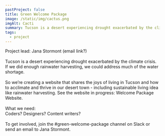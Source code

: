 ```yaml
---
pastProject: false
title: Green Welcome Package
image: /static/img/cactus.png
imgAlt: Cacti
summary: Tucson is a desert experiencing drought exacerbated by the climate crisis...
tags:
  - project
---
```

Project lead: Jana Stormont (email link?)\
\
Tucson is a desert experiencing drought exacerbated by the climate crisis. If we did enough rainwater harvesting, we could address much of the water shortage.\
\
So we’re creating a website that shares the joys of living in Tucson and how to acclimate and thrive in our desert town - including sustainable living idea like rainwater harvesting. See the website in progress: Welcome Package Website.\
\
What we need:\
Coders? Designers? Content writers?\
\
To get involved, join the #green-welcome-package channel on Slack or send an email to Jana Stormont.